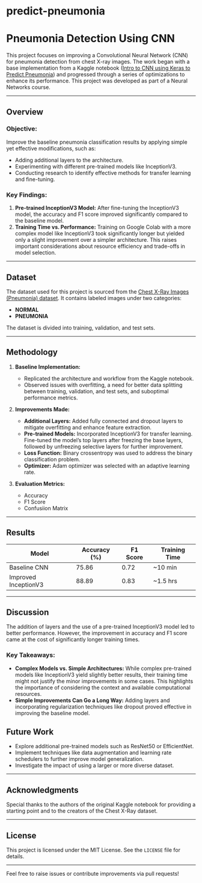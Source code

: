 # predict-pneumonia

# Pneumonia Detection Using CNN

This project focuses on improving a Convolutional Neural Network (CNN) for pneumonia detection from chest X-ray images. The work began with a base implementation from a Kaggle notebook ([Intro to CNN using Keras to Predict Pneumonia](https://www.kaggle.com/code/sanwal092/intro-to-cnn-using-keras-to-predict-pneumonia)) and progressed through a series of optimizations to enhance its performance. This project was developed as part of a Neural Networks course.

---

## Overview

### Objective:
Improve the baseline pneumonia classification results by applying simple yet effective modifications, such as:
- Adding additional layers to the architecture.
- Experimenting with different pre-trained models like InceptionV3.
- Conducting research to identify effective methods for transfer learning and fine-tuning.

### Key Findings:
1. **Pre-trained InceptionV3 Model:** After fine-tuning the InceptionV3 model, the accuracy and F1 score improved significantly compared to the baseline model.
2. **Training Time vs. Performance:** Training on Google Colab with a more complex model like InceptionV3 took significantly longer but yielded only a slight improvement over a simpler architecture. This raises important considerations about resource efficiency and trade-offs in model selection.

---

## Dataset
The dataset used for this project is sourced from the [Chest X-Ray Images (Pneumonia) dataset](https://www.kaggle.com/paultimothymooney/chest-xray-pneumonia). It contains labeled images under two categories:
- **NORMAL**
- **PNEUMONIA**

The dataset is divided into training, validation, and test sets.

---

## Methodology

1. **Baseline Implementation:**
   - Replicated the architecture and workflow from the Kaggle notebook.
   - Observed issues with overfitting, a need for better data splitting between training, validation, and test sets, and suboptimal performance metrics.

2. **Improvements Made:**
   - **Additional Layers:** Added fully connected and dropout layers to mitigate overfitting and enhance feature extraction.
   - **Pre-trained Models:** Incorporated InceptionV3 for transfer learning. Fine-tuned the model’s top layers after freezing the base layers, followed by unfreezing selective layers for further improvement.
   - **Loss Function:** Binary crossentropy was used to address the binary classification problem.
   - **Optimizer:** Adam optimizer was selected with an adaptive learning rate.

3. **Evaluation Metrics:**
   - Accuracy
   - F1 Score
   - Confusiion Matrix

---

## Results
| Model                  | Accuracy (%) | F1 Score | Training Time |
|------------------------|--------------|----------|---------------|
| Baseline CNN           | 75.86        | 0.72     | ~10 min       |
| Improved InceptionV3   | 88.89        | 0.83     | ~1.5 hrs      |




---

## Discussion

The addition of layers and the use of a pre-trained InceptionV3 model led to better performance. However, the improvement in accuracy and F1 score came at the cost of significantly longer training times.

### Key Takeaways:
- **Complex Models vs. Simple Architectures:** While complex pre-trained models like InceptionV3 yield slightly better results, their training time might not justify the minor improvements in some cases. This highlights the importance of considering the context and available computational resources.
- **Simple Improvements Can Go a Long Way:** Adding layers and incorporating regularization techniques like dropout proved effective in improving the baseline model.


## Future Work
- Explore additional pre-trained models such as ResNet50 or EfficientNet.
- Implement techniques like data augmentation and learning rate schedulers to further improve model generalization.
- Investigate the impact of using a larger or more diverse dataset.

---

## Acknowledgments
Special thanks to the authors of the original Kaggle notebook for providing a starting point and to the creators of the Chest X-Ray dataset.

---

## License
This project is licensed under the MIT License. See the `LICENSE` file for details.

---

Feel free to raise issues or contribute improvements via pull requests!

